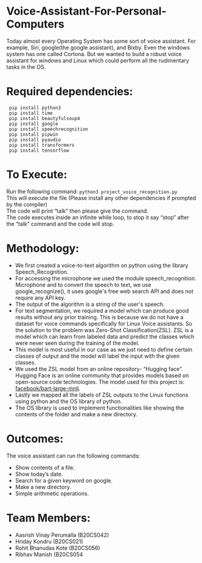 # Voice-Assistant-For-Personal-Computers
Today almost every Operating System has some sort of voice assistant. For example, Siri, google(the google assistant), and Bixby. Even the windows system has one called Cortona. But we wanted to build a robust voice assistant for windows and Linux which could perform all the rudimentary tasks in the OS.
# Required dependencies:
 ```
  pip install python3 
  pip install time
  pip install beautyfulsoup4
  pip install google
  pip install speechrecognition
  pip install pipwin
  pip install pyaudio
  pip install transformers
  pip install tensorflow
```
# To Execute:
Run the following command:
``` python3 project_voice_recognition.py ```  \
This will execute the file 
(Please install any other dependencies if prompted by the compiler) \
The code will print “talk” then please give the command. \
The code executes inside an infinite while loop, to stop it say “stop” after the “talk” command
and the code will stop. 
# Methodology:
- We first created a voice-to-text algorithm on python using the library Speech_Recognition. 
- For accessing the microphone we used the module speech_recognition. Microphone and to convert the
speech to text, we use google_recognize(), it uses google's free web search API and does not require any
API key. 
- The output of the algorithm is a string of the user's speech. 
- For text segmentation, we required a model which can produce good results without any prior training.
This is because we do not have a dataset for voice commands specifically for Linux Voice assistants.
So the solution to the problem was Zero-Shot Classification(ZSL).
ZSL is a model which can learn from labeled data and predict the classes which were never seen during
the training of the model.
- This model is most useful in our case as we just need to define certain classes of output and the model
will label the input with the given classes. 
- We used the ZSL model from an online repository- “Hugging face”. Hugging Face is an online community that provides models based on open-source code technologies.
The model used for this project is: [facebook/bart-large-mnli](https://huggingface.co/facebook/bart-large-mnli). 
- Lastly we mapped all the labels of ZSL outputs to the Linux functions using python and the OS library of
python. 
- The OS library is used to implement functionalities like showing the contents of the folder and make a
new directory. 
# Outcomes:
The voice assistant can run the following commands:
- Show contents of a file.
- Show today’s date.
- Search for a given keyword on google.
- Make a new directory.
- Simple arithmetic operations.

# Team Members:
- Aasrish Vinay Perumalla (B20CS042)
- Hriday Kondru (B20CS021)
- Rohit Bhanudas Kote (B20CS056)
- Ribhav Manish (B20CS054
